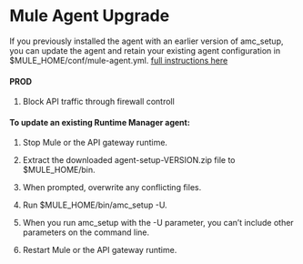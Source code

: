 # Mule Agent Upgrade

If you previously installed the agent with an earlier version of amc_setup, you can update the agent and retain your existing agent configuration in $MULE_HOME/conf/mule-agent.yml.
[full instructions here](https://docs.mulesoft.com/runtime-manager/installing-and-configuring-runtime-manager-agent)
#### PROD 

1. Block API traffic through firewall controll

#### To update an existing Runtime Manager agent:

1. Stop Mule or the API gateway runtime.

2. Extract the downloaded agent-setup-VERSION.zip file to $MULE_HOME/bin.

3. When prompted, overwrite any conflicting files.

4. Run $MULE_HOME/bin/amc_setup -U.

5. When you run amc_setup with the -U parameter, you can’t include other parameters on the command line.

6. Restart Mule or the API gateway runtime.

